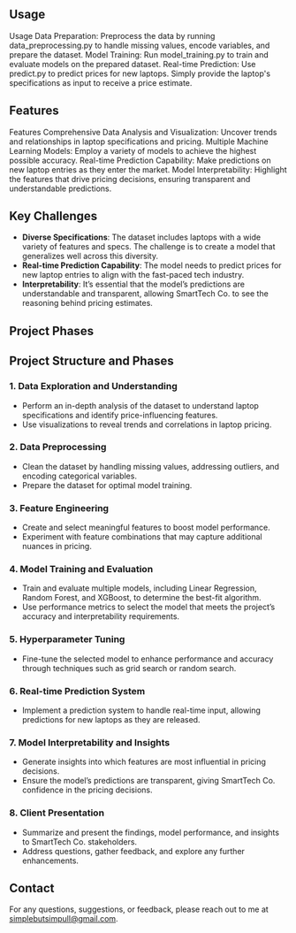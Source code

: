 
## Usage
Usage
Data Preparation: Preprocess the data by running data_preprocessing.py to handle missing values, encode variables, and prepare the dataset.
Model Training: Run model_training.py to train and evaluate models on the prepared dataset.
Real-time Prediction: Use predict.py to predict prices for new laptops. Simply provide the laptop's specifications as input to receive a price estimate.
## Features
Features
Comprehensive Data Analysis and Visualization: Uncover trends and relationships in laptop specifications and pricing.
Multiple Machine Learning Models: Employ a variety of models to achieve the highest possible accuracy.
Real-time Prediction Capability: Make predictions on new laptop entries as they enter the market.
Model Interpretability: Highlight the features that drive pricing decisions, ensuring transparent and understandable predictions.
## Key Challenges
- **Diverse Specifications**: The dataset includes laptops with a wide variety of features and specs. The challenge is to create a model that generalizes well across this diversity.
- **Real-time Prediction Capability**: The model needs to predict prices for new laptop entries to align with the fast-paced tech industry.
- **Interpretability**: It’s essential that the model’s predictions are understandable and transparent, allowing SmartTech Co. to see the reasoning behind pricing estimates.

## Project Phases
## Project Structure and Phases
### 1. Data Exploration and Understanding
   - Perform an in-depth analysis of the dataset to understand laptop specifications and identify price-influencing features.
   - Use visualizations to reveal trends and correlations in laptop pricing.

### 2. Data Preprocessing
   - Clean the dataset by handling missing values, addressing outliers, and encoding categorical variables.
   - Prepare the dataset for optimal model training.

### 3. Feature Engineering
   - Create and select meaningful features to boost model performance.
   - Experiment with feature combinations that may capture additional nuances in pricing.

### 4. Model Training and Evaluation
   - Train and evaluate multiple models, including Linear Regression, Random Forest, and XGBoost, to determine the best-fit algorithm.
   - Use performance metrics to select the model that meets the project’s accuracy and interpretability requirements.

### 5. Hyperparameter Tuning
   - Fine-tune the selected model to enhance performance and accuracy through techniques such as grid search or random search.

### 6. Real-time Prediction System
   - Implement a prediction system to handle real-time input, allowing predictions for new laptops as they are released.

### 7. Model Interpretability and Insights
   - Generate insights into which features are most influential in pricing decisions.
   - Ensure the model’s predictions are transparent, giving SmartTech Co. confidence in the pricing decisions.

### 8. Client Presentation
   - Summarize and present the findings, model performance, and insights to SmartTech Co. stakeholders.
   - Address questions, gather feedback, and explore any further enhancements.
## Contact
For any questions, suggestions, or feedback, please reach out to me at  simplebutsimpull@gmail.com.
